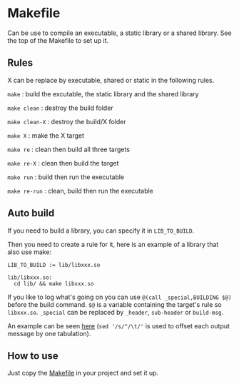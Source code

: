 # Makefile

Can be use to compile an executable, a static library or a shared library.
See the top of the Makefile to set up it.

## Rules

X can be replace by executable, shared or static in the following rules.

`make` : build the excutable, the static library and the shared library

`make clean` : destroy the build folder

`make clean-X` : destroy the build/X folder

`make X` : make the X target

`make re` : clean then build all three targets

`make re-X` : clean then build the target

`make run` : build then run the executable

`make re-run` : clean, build then run the executable

## Auto build

If you need to build a library, you can specify it in `LIB_TO_BUILD`.

Then you need to create a rule for it, here is an example of a library that also use make:
```
LIB_TO_BUILD := lib/libxxx.so

lib/libxxx.so:
  cd lib/ && make libxxx.so
```
If you like to log what's going on you can use `@(call _special,BUILDING $@)` before the build command. `$@` is a variable containing the target's rule so `libxxx.so`. `_special` can be replaced by `_header`, `sub-header` or `build-msg`.

An example can be seen [here](https://github.com/Hazurl/Makefile/blob/master/Makefile#L103) (`sed '/s/^/\t/'` is used to offset each output message by one tabulation).

## How to use

Just copy the [Makefile](https://github.com/Hazurl/Makefile/blob/master/Makefile) in your project and set it up.
